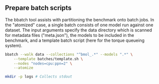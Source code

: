 ## Prepare batch scripts

The bbatch tool assists with partitioning the benchmark onto batch jobs. In the "atomized" case, a single batch consists of one model run against one dataset.
The input arguments specify the data directory which is scanned for metadata files ("meta.json"), the models to be included in the benchmark, and a template batch script (here for the torque queueing system).

```bash
bbatch --walk data --collections "^bmol_.*" --models ".*" \
    --template batches/template.sh \
    --nodes "nodes=cpu:ppn=2" \
    --atomize

mkdir -p logs # Collects stdout
```
